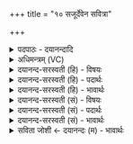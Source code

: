+++
title = "१० सजूर्देवेन सवित्रा"

+++
<details><summary>पदपाठः - दयानन्दादि</summary>

स॒जूरिति॑ स॒ऽजूः। दे॒वेन॑। स॒वि॒त्रा। स॒जूरिति॑ स॒ऽजूः। रात्र्या॑। इन्द्र॑व॒त्येतीन्द्र॑ऽवत्या। जु॒षा॒णः। अ॒ग्निः। वे॒तु॒। स्वाहा॑। स॒जूरिति॑ स॒ऽजूः। दे॒वेन॑। स॒वि॒त्रा। स॒जूरिति॑ स॒ऽजूः। उ॒षसा। इन्द्र॑व॒त्येतीन्द्र॑ऽवत्या। जु॒षा॒णः। सूर्यः॑। वे॒तु॒। स्वाहा॑। १०।
</details>

<details><summary>अधिमन्त्रम् (VC)</summary>

- पूर्वार्द्धस्याग्निरुत्तरार्द्धस्य सूर्यश्च देवते
- प्रजापतिर्ऋषिः
- गायत्री भुरिग् गायत्री
- षड्जः
</details>

<details><summary>दयानन्द-सरस्वती (हि) - विषयः</summary>

भौतिक अग्नि और सूर्य ये दोनों किस की सत्ता से वर्त्तमान हैं, इस विषय का उपदेश अगले मन्त्र में किया है ॥
</details>

<details><summary>दयानन्द-सरस्वती (हि) - पदार्थः</summary>

पदार्थान्वयभाषाः -  (अग्निः) जो भौतिक अग्नि (देवेन) सब जगत् को ज्ञान देने वा (सवित्रा) सब जगत् को उत्पन्न करनेवाले ईश्वर के उत्पन्न किये हुए जगत् के साथ (सजूः) तुल्य वर्तमान (जुषाणः) सेवन करता हुआ (इन्द्रवत्या) बहुत बिजुली से युक्त (रात्र्या) अन्धकार रूप रात्रि के साथ (स्वाहा) वाणी को सेवन करता हुआ (वेतु) सब पदार्थों में व्याप्त होता है, इसी प्रकार (सूर्यः) जो सूर्यलोक (देवेन) सब को प्रकाश करनेवाले वा (सवित्रा) सब के अन्तर्यामी परमेश्वर के उत्पन्न वा धारण किये हुए जगत् के साथ (सजूः) तुल्य वर्तमान (जुषाणः) सेवन करता वा (इन्द्रवत्या) सूर्यप्रकाश से युक्त (उषसा) दिन के प्रकाश के हेतु प्रातःकाल के साथ (स्वाहा) अग्नि में होम की हुई आहुतियों को (जुषाणः) सेवन करता हुआ व्याप्त होकर हवन किये हुए पदार्थों को (वेतु) देशान्तरों में पहुँचाता है, उसी से सब व्यवहार सिद्ध करें ॥१०॥
</details>

<details><summary>दयानन्द-सरस्वती (हि) - भावार्थः</summary>

भावार्थभाषाः -  हे मनुष्यो ! तुम लोग जो भौतिक अग्नि ईश्वर ने रचा है, वह इसी की सत्ता से अपने रूप को धारण करता हुआ दीपक आदि रूप से रात्रि के व्यवहारों को सिद्ध करता है। इसी प्रकार जो (सूर्य) प्रातःकाल को प्राप्त होकर सब मूर्तिमान् द्रव्यों के प्रकाश करने को समर्थ है, वही काम सिद्धि करने हारा है, इसको जानो ॥१०॥
</details>

<details><summary>दयानन्द-सरस्वती (सं) - विषयः</summary>

भौतिकावग्निसूर्यौ कस्य सत्तया वर्तेत इत्युपदिश्यते ॥
</details>

<details><summary>दयानन्द-सरस्वती (सं) - पदार्थः</summary>

पदार्थान्वयभाषाः -  अयमग्निर्देवेन सवित्रा जगदीश्वरेणोत्पादितया सृष्ट्या सह सजूर्जुषाण इन्द्रवत्या रात्र्या सह स्वाहा जुषाणः सन् वेतु सर्वान् पदार्थान् व्याप्नोति। एवं सूर्य्यो देवेन सवित्रा सकलजगदुत्पादकेन धारितया सृष्ट्या सह सजूर्जुषाण इन्द्रवत्योषसा सह स्वाहा जुषाणः सन् हुतं द्रव्यं वेतु व्याप्नोति ॥१०॥
</details>

<details><summary>दयानन्द-सरस्वती (सं) - भावार्थः</summary>

भावार्थभाषाः -  हे मनुष्या ! यूयं योऽयमग्निरीश्वरेण निर्मितः स तत्सत्तया स्वस्वरूपं धारयन् सन् रात्रिस्थान् व्यवहारान् प्रकाशयति। एवं च सूर्य उषःकालमेत्य सर्वाणि मूर्त्तद्रव्याणि प्रकाशयितुं शक्नोतीति विजानीत ॥१०॥
</details>

<details><summary>सविता जोशी ← दयानन्दः (म) - भावार्थः</summary>

भावार्थभाषाः -  हे माणसांनो ! ईश्वराने जो भौतिक अग्नी निर्माण केलेला आहे तो ईश्वराच्या सामर्थ्यानेच विविध रूपे धारण करतो. दीपक वगैरेच्या माध्यमाने रात्रीचे व्यवहार पार पाडले जातात. याचप्रमाणे प्रातःकाळी सूर्य पदार्थांना प्रकाशित करतो त्या ईश्वरामुळेच हे सर्व कार्य घडते हे जाणा.
</details>